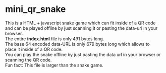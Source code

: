 # mini_qr_snake
This is a HTML + javascript snake game which can fit inside of a QR code and can be played offline by just scanning it or pasting the data-url in your browser.<br>
The entire **index.html** file is only 491 bytes long. <br>
The base 64 encoded data-URL is only 679 bytes long which allows to place it inside of a QR code. <br>
You can play the snake offline by just pasting the data url in your browser or scanning the QR code. <br>
Fun fact: This file is larger than the snake game.
